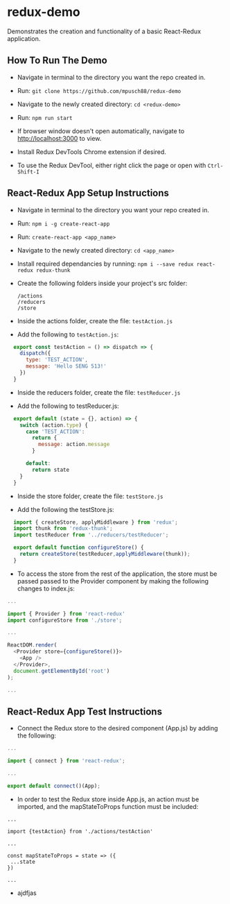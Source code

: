 # redux-demo

Demonstrates the creation and functionality of a basic React-Redux application.

## How To Run The Demo

- Navigate in terminal to the directory you want the repo created in.

- Run:
`git clone https://github.com/mpusch88/redux-demo`

- Navigate to the newly created directory:
`cd <redux-demo>`

- Run:
`npm run start`

- If browser window doesn't open automatically, navigate to 
  <http://localhost:3000> to view.

- Install Redux DevTools Chrome extension if desired.

- To use the Redux DevTool, either right click the page or open with
`Ctrl-Shift-I`

## React-Redux App Setup Instructions

- Navigate in terminal to the directory you want your repo created in.

- Run:
`npm i -g create-react-app`

- Run:
`create-react-app <app_name>`

- Navigate to the newly created directory:
`cd <app_name>`

- Install required dependancies by running:
`npm i --save redux react-redux redux-thunk`

- Create the following folders inside your project's src folder:

      /actions
      /reducers
      /store

- Inside the actions folder, create the file:
`testAction.js`

- Add the following to `testAction.js`:

```javascript
  export const testAction = () => dispatch => {
    dispatch({
      type: 'TEST_ACTION',
      message: 'Hello SENG 513!'
    })
  }
  ```

- Inside the reducers folder, create the file:
`testReducer.js`

- Add the following to testReducer.js:

```javascript
  export default (state = {}, action) => {
    switch (action.type) {
      case 'TEST_ACTION':
        return {
          message: action.message
        }

      default:
        return state
    }
  }
```

- Inside the store folder, create the file:
`testStore.js`

- Add the following the testStore.js:

```javascript
  import { createStore, applyMiddleware } from 'redux';
  import thunk from 'redux-thunk';
  import testReducer from '../reducers/testReducer';

  export default function configureStore() {
    return createStore(testReducer,applyMiddleware(thunk));
  }
  ```

- To access the store from the rest of the application, the store
  must be passed passed to the Provider component by making the following
  changes to index.js:

```javascript
...

import { Provider } from 'react-redux'
import configureStore from './store';

...

ReactDOM.render(
  <Provider store={configureStore()}>
    <App />
  </Provider>,
  document.getElementById('root')
);

...
```

## React-Redux App Test Instructions

- Connect the Redux store to the desired component (App.js) by adding the following:

```javascript
...

import { connect } from 'react-redux';

...

export default connect()(App);
```

- In order to test the Redux store inside App.js, an action must be imported, and the
  mapStateToProps function must be included:

```javscript
...

import {testAction} from './actions/testAction'

...

const mapStateToProps = state => ({
 ...state
})

...
```

- ajdfjas